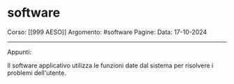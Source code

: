 # software

Corso: [[999 AESO]]
Argomento: #software
Pagine: 
Data: 17-10-2024

---

Appunti: 

Il software applicativo utilizza le funzioni date dal sistema per risolvere i problemi dell'utente.
